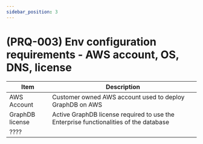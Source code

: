 ```yaml
---
sidebar_position: 3
---
```


# (PRQ-003) Env configuration requirements - AWS account, OS, DNS, license

| Item            | Description                                                                           |
|-----------------|---------------------------------------------------------------------------------------|
| AWS Account     | Customer owned AWS account used to deploy GraphDB on AWS                              |
| GraphDB license | Active GraphDB license required to use the Enterprise functionalities of the database |
| ????            ||



